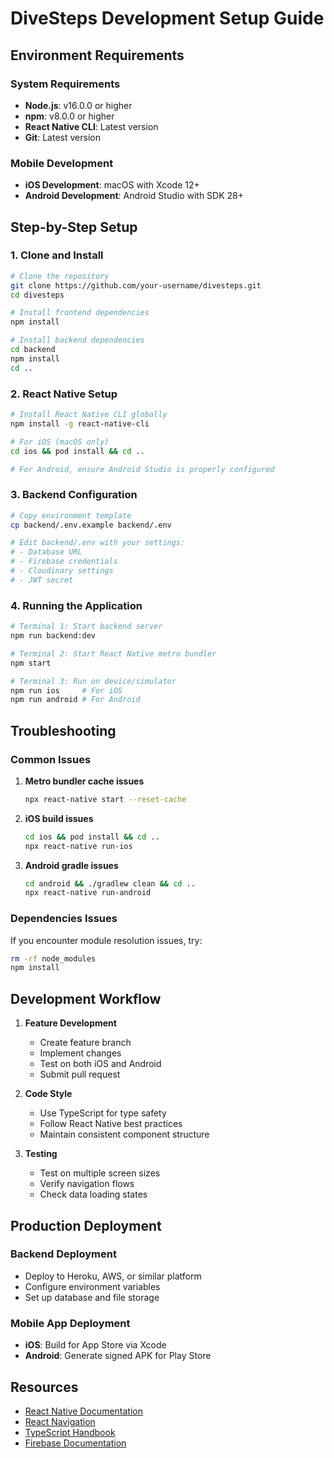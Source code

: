 # DiveSteps Development Setup Guide

## Environment Requirements

### System Requirements
- **Node.js**: v16.0.0 or higher
- **npm**: v8.0.0 or higher
- **React Native CLI**: Latest version
- **Git**: Latest version

### Mobile Development
- **iOS Development**: macOS with Xcode 12+
- **Android Development**: Android Studio with SDK 28+

## Step-by-Step Setup

### 1. Clone and Install

```bash
# Clone the repository
git clone https://github.com/your-username/divesteps.git
cd divesteps

# Install frontend dependencies
npm install

# Install backend dependencies
cd backend
npm install
cd ..
```

### 2. React Native Setup

```bash
# Install React Native CLI globally
npm install -g react-native-cli

# For iOS (macOS only)
cd ios && pod install && cd ..

# For Android, ensure Android Studio is properly configured
```

### 3. Backend Configuration

```bash
# Copy environment template
cp backend/.env.example backend/.env

# Edit backend/.env with your settings:
# - Database URL
# - Firebase credentials
# - Cloudinary settings
# - JWT secret
```

### 4. Running the Application

```bash
# Terminal 1: Start backend server
npm run backend:dev

# Terminal 2: Start React Native metro bundler
npm start

# Terminal 3: Run on device/simulator
npm run ios     # For iOS
npm run android # For Android
```

## Troubleshooting

### Common Issues

1. **Metro bundler cache issues**
   ```bash
   npx react-native start --reset-cache
   ```

2. **iOS build issues**
   ```bash
   cd ios && pod install && cd ..
   npx react-native run-ios
   ```

3. **Android gradle issues**
   ```bash
   cd android && ./gradlew clean && cd ..
   npx react-native run-android
   ```

### Dependencies Issues

If you encounter module resolution issues, try:
```bash
rm -rf node_modules
npm install
```

## Development Workflow

1. **Feature Development**
   - Create feature branch
   - Implement changes
   - Test on both iOS and Android
   - Submit pull request

2. **Code Style**
   - Use TypeScript for type safety
   - Follow React Native best practices
   - Maintain consistent component structure

3. **Testing**
   - Test on multiple screen sizes
   - Verify navigation flows
   - Check data loading states

## Production Deployment

### Backend Deployment
- Deploy to Heroku, AWS, or similar platform
- Configure environment variables
- Set up database and file storage

### Mobile App Deployment
- **iOS**: Build for App Store via Xcode
- **Android**: Generate signed APK for Play Store

## Resources

- [React Native Documentation](https://reactnative.dev/)
- [React Navigation](https://reactnavigation.org/)
- [TypeScript Handbook](https://www.typescriptlang.org/docs/)
- [Firebase Documentation](https://firebase.google.com/docs)